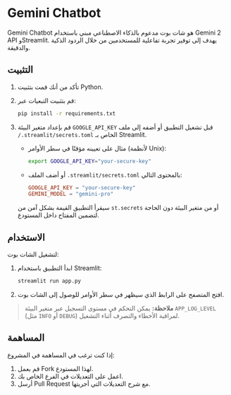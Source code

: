 # Gemini Chatbot

Gemini Chatbot هو شات بوت مدعوم بالذكاء الاصطناعي مبني باستخدام Gemini 2 API وStreamlit. يهدف إلى توفير تجربة تفاعلية للمستخدمين من خلال الردود الذكية والدقيقة.

## التثبيت

1. تأكد من أنك قمت بتثبيت Python.
2. قم بتثبيت التبعيات عبر:
    ```bash
    pip install -r requirements.txt
    ```

3. قم بإعداد متغير البيئة `GOOGLE_API_KEY` قبل تشغيل التطبيق أو أضفه إلى ملف `/.streamlit/secrets.toml` الخاص بـ Streamlit.
   - مثال على تعيينه مؤقتًا في سطر الأوامر (لأنظمة Unix):
     ```bash
     export GOOGLE_API_KEY="your-secure-key"
     ```
   - أو أضف الملف `.streamlit/secrets.toml` بالمحتوى التالي:
     ```toml
     GOOGLE_API_KEY = "your-secure-key"
     GEMINI_MODEL = "gemini-pro"
     ```
   سيقرأ التطبيق القيمة بشكل آمن من `st.secrets` أو من متغير البيئة دون الحاجة لتضمين المفتاح داخل المستودع.

## الاستخدام

لتشغيل الشات بوت:
1. ابدأ التطبيق باستخدام Streamlit:
    ```bash
    streamlit run app.py
    ```

2. افتح المتصفح على الرابط الذي سيظهر في سطر الأوامر للوصول إلى الشات بوت.

> **ملاحظة:** يمكن التحكم في مستوى التسجيل عبر متغير البيئة `APP_LOG_LEVEL` (مثل `INFO` أو `DEBUG`) لمراقبة الأخطاء والتصرف أثناء التشغيل.

## المساهمة

إذا كنت ترغب في المساهمة في المشروع:
1. قم بعمل Fork لهذا المستودع.
2. اعمل على التعديلات في الفرع الخاص بك.
3. أرسل Pull Request مع شرح التعديلات التي أجريتها.
